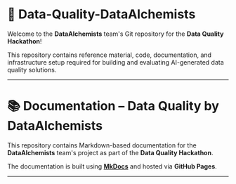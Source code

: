 # 🚀 Data-Quality-DataAlchemists

Welcome to the **DataAlchemists** team's Git repository for the **Data Quality Hackathon**!

This repository contains reference material, code, documentation, and infrastructure setup required for building and evaluating AI-generated data quality solutions.

---
# 📚 Documentation – Data Quality by DataAlchemists

This repository contains Markdown-based documentation for the **DataAlchemists** team's project as part of the **Data Quality Hackathon**.

The documentation is built using **[MkDocs](https://www.mkdocs.org/)** and hosted via **GitHub Pages**.

---





